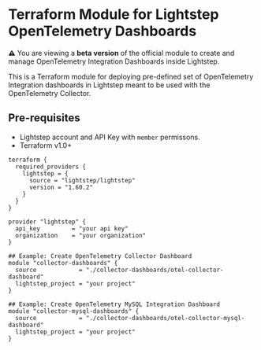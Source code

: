 # Terraform Module for Lightstep OpenTelemetry Dashboards

**:warning:** You are viewing a **beta version** of the official
module to create and manage OpenTelemetry Integration Dashboards inside Lightstep.

This is a Terraform module for deploying pre-defined set of OpenTelemetry Integration dashboards in Lightstep meant to be used with the OpenTelemetry Collector.

## Pre-requisites

* Lightstep account and API Key with `member` permissons.
* Terraform v1.0+


```
terraform {
  required_providers {
    lightstep = {
      source = "lightstep/lightstep"
      version = "1.60.2"
    }
  }
}

provider "lightstep" {
  api_key         = "your api key"
  organization    = "your organization"
}

## Example: Create OpenTelemetry Collector Dashboard
module "collector-dashboards" {
  source            = "./collector-dashboards/otel-collector-dashboard"
  lightstep_project = "your project"
}

## Example: Create OpenTelemetry MySQL Integration Dashboard
module "collector-mysql-dashboards" {
  source            = "./collector-dashboards/otel-collector-mysql-dashboard"
  lightstep_project = "your project"
}

```